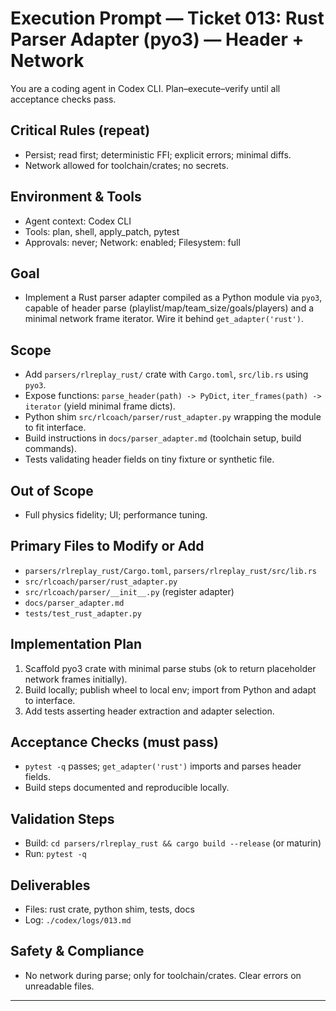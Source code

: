 # Execution Prompt — Ticket 013: Rust Parser Adapter (pyo3) — Header + Network

You are a coding agent in Codex CLI. Plan–execute–verify until all acceptance checks pass.

## Critical Rules (repeat)
- Persist; read first; deterministic FFI; explicit errors; minimal diffs.
- Network allowed for toolchain/crates; no secrets.

## Environment & Tools
- Agent context: Codex CLI
- Tools: plan, shell, apply_patch, pytest
- Approvals: never; Network: enabled; Filesystem: full


## Goal
- Implement a Rust parser adapter compiled as a Python module via `pyo3`, capable of header parse (playlist/map/team_size/goals/players) and a minimal network frame iterator. Wire it behind `get_adapter('rust')`.

## Scope
- Add `parsers/rlreplay_rust/` crate with `Cargo.toml`, `src/lib.rs` using `pyo3`.
- Expose functions: `parse_header(path) -> PyDict`, `iter_frames(path) -> iterator` (yield minimal frame dicts).
- Python shim `src/rlcoach/parser/rust_adapter.py` wrapping the module to fit interface.
- Build instructions in `docs/parser_adapter.md` (toolchain setup, build commands).
- Tests validating header fields on tiny fixture or synthetic file.

## Out of Scope
- Full physics fidelity; UI; performance tuning.

## Primary Files to Modify or Add
- `parsers/rlreplay_rust/Cargo.toml`, `parsers/rlreplay_rust/src/lib.rs`
- `src/rlcoach/parser/rust_adapter.py`
- `src/rlcoach/parser/__init__.py` (register adapter)
- `docs/parser_adapter.md`
- `tests/test_rust_adapter.py`

## Implementation Plan
1) Scaffold pyo3 crate with minimal parse stubs (ok to return placeholder network frames initially).
2) Build locally; publish wheel to local env; import from Python and adapt to interface.
3) Add tests asserting header extraction and adapter selection.

## Acceptance Checks (must pass)
- `pytest -q` passes; `get_adapter('rust')` imports and parses header fields.
- Build steps documented and reproducible locally.

## Validation Steps
- Build: `cd parsers/rlreplay_rust && cargo build --release` (or maturin)
- Run: `pytest -q`

## Deliverables
- Files: rust crate, python shim, tests, docs
- Log: `./codex/logs/013.md`

## Safety & Compliance
- No network during parse; only for toolchain/crates. Clear errors on unreadable files.

---
